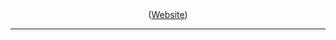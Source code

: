 <div align="center">
  <br>
  <br>  
  <p align="center">
    (<a href="https://djleite.github.io" target="_blank" rel="noopener noreferrer">Website</a>)
  </p>
</div>

---


